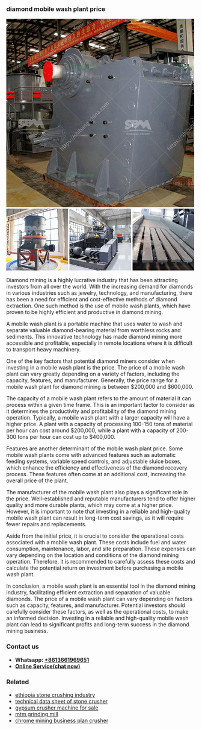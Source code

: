 <h3>diamond mobile wash plant price</h3><img src='1708309452.jpg' alt=''><p>Diamond mining is a highly lucrative industry that has been attracting investors from all over the world. With the increasing demand for diamonds in various industries such as jewelry, technology, and manufacturing, there has been a need for efficient and cost-effective methods of diamond extraction. One such method is the use of mobile wash plants, which have proven to be highly efficient and productive in diamond mining.</p><p>A mobile wash plant is a portable machine that uses water to wash and separate valuable diamond-bearing material from worthless rocks and sediments. This innovative technology has made diamond mining more accessible and profitable, especially in remote locations where it is difficult to transport heavy machinery.</p><p>One of the key factors that potential diamond miners consider when investing in a mobile wash plant is the price. The price of a mobile wash plant can vary greatly depending on a variety of factors, including the capacity, features, and manufacturer. Generally, the price range for a mobile wash plant for diamond mining is between $200,000 and $600,000.</p><p>The capacity of a mobile wash plant refers to the amount of material it can process within a given time frame. This is an important factor to consider as it determines the productivity and profitability of the diamond mining operation. Typically, a mobile wash plant with a larger capacity will have a higher price. A plant with a capacity of processing 100-150 tons of material per hour can cost around $200,000, while a plant with a capacity of 200-300 tons per hour can cost up to $400,000.</p><p>Features are another determinant of the mobile wash plant price. Some mobile wash plants come with advanced features such as automatic feeding systems, variable speed controls, and adjustable sluice boxes, which enhance the efficiency and effectiveness of the diamond recovery process. These features often come at an additional cost, increasing the overall price of the plant.</p><p>The manufacturer of the mobile wash plant also plays a significant role in the price. Well-established and reputable manufacturers tend to offer higher quality and more durable plants, which may come at a higher price. However, it is important to note that investing in a reliable and high-quality mobile wash plant can result in long-term cost savings, as it will require fewer repairs and replacements.</p><p>Aside from the initial price, it is crucial to consider the operational costs associated with a mobile wash plant. These costs include fuel and water consumption, maintenance, labor, and site preparation. These expenses can vary depending on the location and conditions of the diamond mining operation. Therefore, it is recommended to carefully assess these costs and calculate the potential return on investment before purchasing a mobile wash plant.</p><p>In conclusion, a mobile wash plant is an essential tool in the diamond mining industry, facilitating efficient extraction and separation of valuable diamonds. The price of a mobile wash plant can vary depending on factors such as capacity, features, and manufacturer. Potential investors should carefully consider these factors, as well as the operational costs, to make an informed decision. Investing in a reliable and high-quality mobile wash plant can lead to significant profits and long-term success in the diamond mining business.</p><h3>Contact us</h3><ul><li><strong>Whatsapp:&nbsp;<a href="https://wa.me/8613661969651">+8613661969651</a></strong></li><li><a href="https://swt.shibang-china.com/?git&amp;zhl&amp;diamond mobile wash plant price"><strong>Online Service(chat now)</strong></a></li></ul><h3>Related</h3><ul><li><a href='ethiopia stone crushing industry.md'>ethiopia stone crushing industry</a></li><li><a href='technical data sheet of stone crusher.md'>technical data sheet of stone crusher</a></li><li><a href='gypsum crusher machine for sale.md'>gypsum crusher machine for sale</a></li><li><a href='mtm grinding mill.md'>mtm grinding mill</a></li><li><a href='chrome mining business plan crusher.md'>chrome mining business plan crusher</a></li></ul>